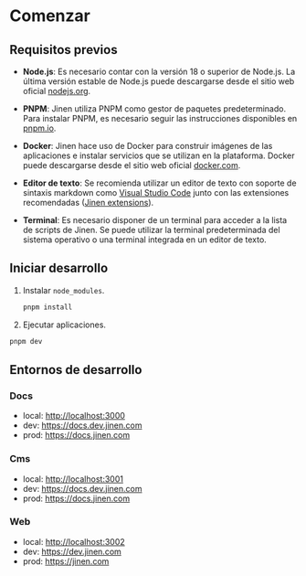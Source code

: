 # Comenzar

## Requisitos previos

- **Node.js**: Es necesario contar con la versión 18 o superior de Node.js. La última versión estable de Node.js puede descargarse desde el sitio web oficial [nodejs.org](https://nodejs.org/).

- **PNPM**: Jinen utiliza PNPM como gestor de paquetes predeterminado. Para instalar PNPM, es necesario seguir las instrucciones disponibles en [pnpm.io](https://pnpm.io/es/installation#using-npm).

- **Docker**: Jinen hace uso de Docker para construir imágenes de las aplicaciones e instalar servicios que se utilizan en la plataforma. Docker puede descargarse desde el sitio web oficial [docker.com](https://www.docker.com/get-started/).

- **Editor de texto**: Se recomienda utilizar un editor de texto con soporte de sintaxis markdown como [Visual Studio Code](https://code.visualstudio.com/) junto con las extensiones recomendadas ([Jinen extensions](https://github.com/JinenGroup/platform-next/blob/main/.vscode/extensions.json)).

- **Terminal**: Es necesario disponer de un terminal para acceder a la lista de scripts de Jinen. Se puede utilizar la terminal predeterminada del sistema operativo o una terminal integrada en un editor de texto.

## Iniciar desarrollo

1. Instalar `node_modules`.

   ```sh
   pnpm install
   ```

2. Ejecutar aplicaciones.

```sh
pnpm dev
```

## Entornos de desarrollo

### Docs

- local: <http://localhost:3000>
- dev: <https://docs.dev.jinen.com>
- prod: <https://docs.jinen.com>

### Cms

- local: <http://localhost:3001>
- dev: <https://docs.dev.jinen.com>
- prod: <https://docs.jinen.com>

### Web

- local: <http://localhost:3002>
- dev: <https://dev.jinen.com>
- prod: <https://jinen.com>
